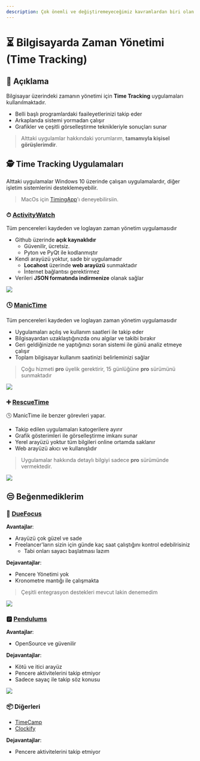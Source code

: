 ```yaml
---
description: Çok önemli ve değiştiremeyeceğimiz kavramlardan biri olan zamanın yönetimi (time tracking) üzerine notlarım
---
```


# ⏳ Bilgisayarda Zaman Yönetimi (Time Tracking)

## 🗽 Açıklama

Bilgisayar üzerindeki zamanın yönetimi için **Time Tracking** uygulamaları kullanılmaktadır.

- Belli başlı programlardaki faaileyetlerinizi takip eder
- Arkaplanda sistemi yormadan çalışır
- Grafikler ve çeşitli görselleştirme teknikleriyle sonuçları sunar

> Alttaki uygulamlar hakkındaki yorumlarım, **tamamıyla kişisel görüşlerimdir**.


## 🕵️‍ Time Tracking Uygulamaları

Alttaki uygulamalar Windows 10 üzerinde çalışan uygulamalardır, diğer işletim sistemlerini desteklemeyebilir.

> MacOs için [TimingApp](https://timingapp.com/)'ı deneyebilirsiin.

### ⏱ [ActivityWatch](https://github.com/yedhrab/activitywatch)

Tüm pencereleri kaydeden ve loglayan zaman yönetim uygulamasıdır

- Github üzerinde **açık kaynaklıdır**
  - Güvenilir, ücretsiz.
  - Pyton ve PyQt ile kodlanmıştır
- Kendi arayüzü yoktur, sade bir uygulamadır
  - **Locahost** üzerinde **web arayüzü** sunmaktadır
  - İnternet bağlantısı gerektirmez
- Verileri **JSON formatında indirmenize** olanak sağlar

![](../res/activitywatch_ex.png)

### 🕓 [ManicTime](https://www.manictime.com/)

Tüm pencereleri kaydeden ve loglayan zaman yönetim uygulamasıdır

- Uygulamaları açılış ve kullanım saatleri ile takip eder
- Bilgisayardan uzaklaştığınızda onu algılar ve takibi bırakır
- Geri geldiğinizde ne yaptığınızı soran sistemi ile günü analiz etmeye çalışır
- Toplam bilgisayar kullanım saatinizi belirleminizi sağlar

> Çoğu hizmeti **pro** üyelik gerektirir, 15 günlüğüne **pro** sürümünü sunmaktadır

![](../res/manictime_ex.png)

### ➕ [RescueTime](https://www.rescuetime.com/)

🕓 ManicTime ile benzer görevleri yapar.

- Takip edilen uygulamaları katogerilere ayırır
- Grafik gösterimleri ile görselleştirme imkanı sunar
- Yerel arayüzü yoktur tüm bilgileri online ortamda saklanır
- Web arayüzü akıcı ve kullanışlıdır

> Uygulamalar hakkında detaylı bilgiyi sadece **pro** sürümünde vermektedir.

![](../res/rescuetime_ex.png)

## 😒 Beğenmediklerim

### 🎯 [DueFocus](https://duefocus.com)

**Avantajlar**: 

- Arayüzü çok güzel ve sade
- Freelancer'ların sizin için günde kaç saat çalıştığını kontrol edebilrisiniz
  - Tabi onları sayacı başlatması lazım
  
**Dejavantajlar**:

- Pencere Yönetimi yok
- Kronometre mantığı ile çalışmakta
    
> Çeşitli entegrasyon destekleri mevcut lakin denemedim

![](../res/duefocus_ex.png)

### 🅿 [Pendulums](https://pendulums.io/)

**Avantajlar**:

- OpenSource ve güvenilir

**Dejavantajlar**:

- Kötü ve itici arayüz
- Pencere aktivitelerini takip etmiyor
- Sadece sayaç ile takip söz konusu

![](../res/pandelums_ex.png)

### 📦 Diğerleri

- [TimeCamp](https://www.timecamp.com/)
- [Clockify](https://clockify.me/)

**Dejavantajlar**:

- Pencere aktivitelerini takip etmiyor
